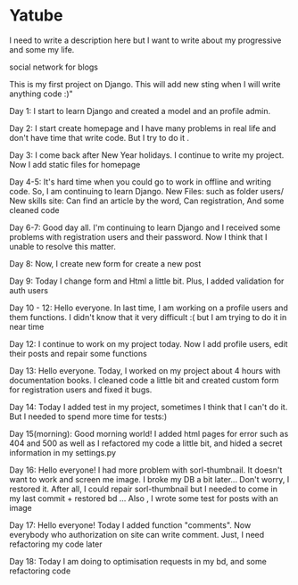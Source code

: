 # Yatube
I need to write a description here but I want to write about my progressive and some my life.

social network for blogs

This is my first project on Django.
This will add new sting when I will write anything code :)"

Day 1: I start to learn Django and created a model and an profile 
admin.

Day 2: I start create homepage and I have many problems in real 
life and don't have time that write code. But I try to do it .

Day 3: I come back after New Year holidays. I continue to write
my project. Now I add static files for homepage

Day 4-5: It's hard time when you could go to work in offline
and writing code. So, I am continuing to learn Django.
    New Files: 
        such as folder users/ 
    New skills site: 
        Can find an article by the word,
        Can registration,
        And some cleaned code
        
Day 6-7: Good day all. I'm continuing to learn Django and 
I received some problems with registration users and 
their password.
Now I think that I unable to resolve this matter.

Day 8: Now, I create new form for create a new post

Day 9: Today I change form and Html a little bit. Plus,
I added validation for auth users

Day 10 - 12: Hello everyone. In last time, I am working on
a profile users and them functions. I didn't know that 
it very difficult :( but I am trying to do it in near time 

Day 12: I continue to work on my project today. Now I add
profile users, edit their posts and repair some functions

Day 13: Hello everyone. Today, I worked on my project about
4 hours with documentation books. I cleaned code a little bit
and created custom form for registration users and fixed it
bugs. 

Day 14: Today I added test in my project, sometimes I think
that I can't do it. But I needed to spend more time for tests:)

Day 15(morning): Good morning world!  I added html pages for error 
such as 404 and 500 as well as I refactored my code a little bit, 
and hided a secret information in my settings.py

Day 16: Hello everyone! I had more problem with sorl-thumbnail.
It doesn't want to work and screen me image. I broke my DB a bit later...
Don't worry, I restored it. After all, I could repair sorl-thumbnail 
but I needed to come in my last commit + restored bd ... 
Also , I wrote some test for posts with an image 

Day 17: Hello everyone! Today I added function "comments". Now 
everybody who authorization on site can write comment. Just, 
I need refactoring my code later

Day 18: Today I am doing to optimisation requests in my bd, and 
some refactoring code